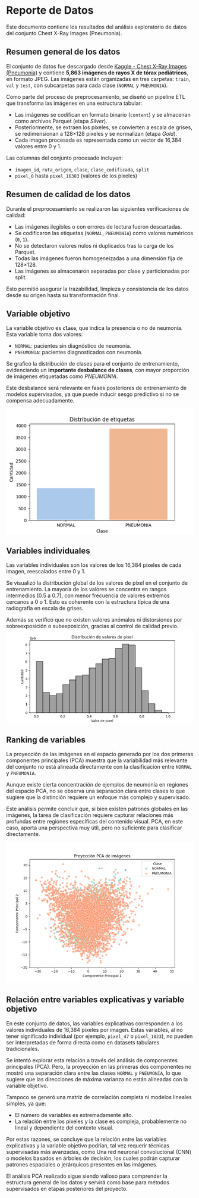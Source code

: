 # Reporte de Datos

Este documento contiene los resultados del análisis exploratorio de datos del conjunto Chest X-Ray Images (Pneumonia).


## Resumen general de los datos

El conjunto de datos fue descargado desde [Kaggle - Chest X-Ray Images (Pneumonia)](https://www.kaggle.com/datasets/paultimothymooney/chest-xray-pneumonia) y contiene **5,863 imágenes de rayos X de tórax pediátricos**, en formato JPEG. Las imágenes están organizadas en tres carpetas: `train`, `val` y `test`, con subcarpetas para cada clase (`NORMAL` y `PNEUMONIA`).

Como parte del proceso de preprocesamiento, se diseñó un pipeline ETL que transforma las imágenes en una estructura tabular:

- Las imágenes se codifican en formato binario (`content`) y se almacenan como archivos Parquet (etapa *Silver*).
- Posteriormente, se extraen los pixeles, se convierten a escala de grises, se redimensionan a 128×128 píxeles y se normalizan (etapa *Gold*).
- Cada imagen procesada es representada como un vector de 16,384 valores entre 0 y 1.

Las columnas del conjunto procesado incluyen:

- `imagen_id`, `ruta_origen`, `clase`, `clase_codificada`, `split`
- `pixel_0` hasta `pixel_16383` (valores de los píxeles)


## Resumen de calidad de los datos

Durante el preprocesamiento se realizaron las siguientes verificaciones de calidad:

- Las imágenes ilegibles o con errores de lectura fueron descartadas.
- Se codificaron las etiquetas (`NORMAL`, `PNEUMONIA`) como valores numéricos (`0`, `1`).
- No se detectaron valores nulos ni duplicados tras la carga de los Parquet.
- Todas las imágenes fueron homogeneizadas a una dimensión fija de 128×128.
- Las imágenes se almacenaron separadas por clase y particionadas por split.

Esto permitió asegurar la trazabilidad, limpieza y consistencia de los datos desde su origen hasta su transformación final.
## Variable objetivo

La variable objetivo es **`clase`**, que indica la presencia o no de neumonía. Esta variable toma dos valores:

- `NORMAL`: pacientes sin diagnóstico de neumonía.
- `PNEUMONIA`: pacientes diagnosticados con neumonía.

Se graficó la distribución de clases para el conjunto de entrenamiento, evidenciando un **importante desbalance de clases**, con mayor proporción de imágenes etiquetadas como *PNEUMONIA*.

Este desbalance será relevante en fases posteriores de entrenamiento de modelos supervisados, ya que puede inducir sesgo predictivo si no se compensa adecuadamente.

![Distribución de etiquetas](visualization/train_label_distribution.png)

## Variables individuales

Las variables individuales son los valores de los 16,384 píxeles de cada imagen, reescalados entre 0 y 1.

Se visualizó la distribución global de los valores de píxel en el conjunto de entrenamiento. La mayoría de los valores se concentra en rangos intermedios (0.5 a 0.7), con menor frecuencia de valores extremos cercanos a 0 o 1. Esto es coherente con la estructura típica de una radiografía en escala de grises.

Además se verificó que no existen valores anómalos ni distorsiones por sobreexposición o subexposición, gracias al control de calidad previo.
![Distribución de pixeles](visualization/train_pixel_distribution.png)


## Ranking de variables

La proyección de las imágenes en el espacio generado por los dos primeras componentes principales (PCA) muestra que la variabilidad más relevante del conjunto no está alineada directamente con la clasificación entre `NORMAL` y `PNEUMONIA`.

Aunque existe cierta concentración de ejemplos de neumonía en regiones del espacio PCA, no se observa una separación clara entre clases lo que sugiere que la distinción requiere un enfoque más complejo y supervisado.

Este análisis permite concluir que, si bien existen patrones globales en las imágenes, la tarea de clasificación requiere capturar relaciones más profundas entre regiones específicas del contenido visual. PCA, en este caso, aporta una perspectiva muy útil, pero no suficiente para clasificar directamente.

![Distribución de pixeles](visualization/train_pca_projection.png)


## Relación entre variables explicativas y variable objetivo

En este conjunto de datos, las variables explicativas corresponden a los valores individuales de 16,384 píxeles por imagen. Estas variables, al no tener significado individual (por ejemplo, `pixel_47` o `pixel_1023`), no pueden ser interpretadas de forma directa como en datasets tabulares tradicionales.

Se intentó explorar esta relación a través del análisis de componentes principales (PCA). Pero, la proyección en las primeras dos componentes no mostró una separación clara entre las clases `NORMAL` y `PNEUMONIA`, lo que sugiere que las direcciones de máxima varianza no están alineadas con la variable objetivo.

Tampoco se generó una matriz de correlación completa ni modelos lineales simples, ya que:

- El número de variables es extremadamente alto.
- La relación entre los pixeles y la clase es compleja, probablemente no lineal y dependiente del contexto visual.

Por estas razones, se concluye que la relación entre las variables explicativas y la variable objetivo podrían, tal vez  requerir técnicas supervisadas más avanzadas, como Una red neuronal convolucional (CNN) o modelos basados en árboles de decisión, los cuales podrán capturar patrones espaciales o jerárquicos presentes en las imágenes.

El análisis PCA realizado sigue siendo valioso para comprender la estructura general de los datos y servirá como base para métodos supervisados en etapas posteriores del proyecto.
